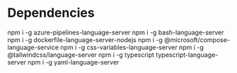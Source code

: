 # Dependencies

npm i -g azure-pipelines-language-server
npm i -g bash-language-server
npm i -g dockerfile-language-server-nodejs
npm i -g @microsoft/compose-language-service
npm i -g css-variables-language-server
npm i -g @tailwindcss/language-server
npm i -g typescript typescript-language-server
npm i -g yaml-language-server






